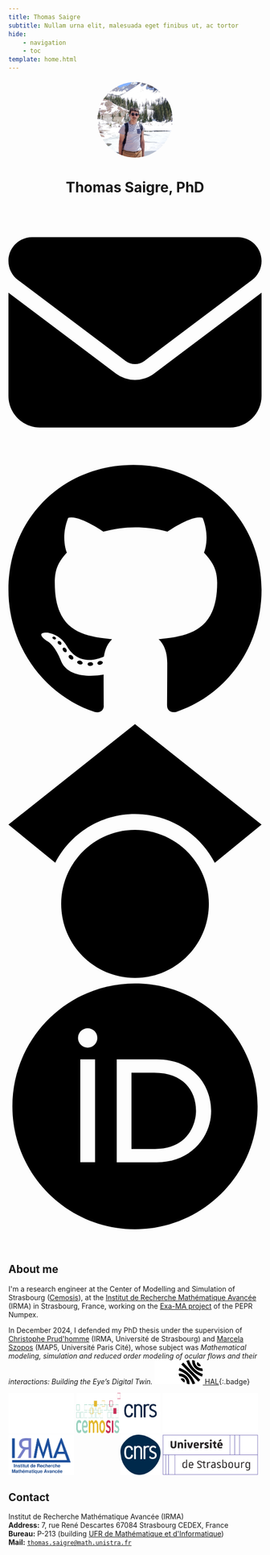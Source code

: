 ```yaml
---
title: Thomas Saigre
subtitle: Nullam urna elit, malesuada eget finibus ut, ac tortor
hide:
    - navigation
    - toc
template: home.html
---
```


<!-- # Welcome! -->

<div class="md-content" data-md-component="content">
    <div class="md-content__inner">
        <header class="md-typeset">
            <div style="text-align: center; margin: 20px 0;">
                <img src="assets/lake_blanche.jpg" alt="Numpex" style="border-radius: 50%; width: 150px; height: 150px; object-fit: cover;">
                <h1 style="color: var(--md-primary-fg-color);">Thomas Saigre, PhD</h1>
                <a class="md-button" href="mailto:thomas.saigre@math.unistra.fr"><span class="twemoji"><svg xmlns="http://www.w3.org/2000/svg" viewBox="0 0 512 512"><!--! Font Awesome Free 6.7.1 by @fontawesome - https://fontawesome.com License - https://fontawesome.com/license/free (Icons: CC BY 4.0, Fonts: SIL OFL 1.1, Code: MIT License) Copyright 2024 Fonticons, Inc.--><path d="M48 64C21.5 64 0 85.5 0 112c0 15.1 7.1 29.3 19.2 38.4l217.6 163.2c11.4 8.5 27 8.5 38.4 0l217.6-163.2c12.1-9.1 19.2-23.3 19.2-38.4 0-26.5-21.5-48-48-48zM0 176v208c0 35.3 28.7 64 64 64h384c35.3 0 64-28.7 64-64V176L294.4 339.2a63.9 63.9 0 0 1-76.8 0z"/></svg></span></a>
                <a class="md-button" href="https://github.com/thomas-saigre"><span class="twemoji"><svg xmlns="http://www.w3.org/2000/svg" viewBox="0 0 496 512"><!--! Font Awesome Free 6.7.1 by @fontawesome - https://fontawesome.com License - https://fontawesome.com/license/free (Icons: CC BY 4.0, Fonts: SIL OFL 1.1, Code: MIT License) Copyright 2024 Fonticons, Inc.--><path d="M165.9 397.4c0 2-2.3 3.6-5.2 3.6-3.3.3-5.6-1.3-5.6-3.6 0-2 2.3-3.6 5.2-3.6 3-.3 5.6 1.3 5.6 3.6m-31.1-4.5c-.7 2 1.3 4.3 4.3 4.9 2.6 1 5.6 0 6.2-2s-1.3-4.3-4.3-5.2c-2.6-.7-5.5.3-6.2 2.3m44.2-1.7c-2.9.7-4.9 2.6-4.6 4.9.3 2 2.9 3.3 5.9 2.6 2.9-.7 4.9-2.6 4.6-4.6-.3-1.9-3-3.2-5.9-2.9M244.8 8C106.1 8 0 113.3 0 252c0 110.9 69.8 205.8 169.5 239.2 12.8 2.3 17.3-5.6 17.3-12.1 0-6.2-.3-40.4-.3-61.4 0 0-70 15-84.7-29.8 0 0-11.4-29.1-27.8-36.6 0 0-22.9-15.7 1.6-15.4 0 0 24.9 2 38.6 25.8 21.9 38.6 58.6 27.5 72.9 20.9 2.3-16 8.8-27.1 16-33.7-55.9-6.2-112.3-14.3-112.3-110.5 0-27.5 7.6-41.3 23.6-58.9-2.6-6.5-11.1-33.3 2.6-67.9 20.9-6.5 69 27 69 27 20-5.6 41.5-8.5 62.8-8.5s42.8 2.9 62.8 8.5c0 0 48.1-33.6 69-27 13.7 34.7 5.2 61.4 2.6 67.9 16 17.7 25.8 31.5 25.8 58.9 0 96.5-58.9 104.2-114.8 110.5 9.2 7.9 17 22.9 17 46.4 0 33.7-.3 75.4-.3 83.6 0 6.5 4.6 14.4 17.3 12.1C428.2 457.8 496 362.9 496 252 496 113.3 383.5 8 244.8 8M97.2 352.9c-1.3 1-1 3.3.7 5.2 1.6 1.6 3.9 2.3 5.2 1 1.3-1 1-3.3-.7-5.2-1.6-1.6-3.9-2.3-5.2-1m-10.8-8.1c-.7 1.3.3 2.9 2.3 3.9 1.6 1 3.6.7 4.3-.7.7-1.3-.3-2.9-2.3-3.9-2-.6-3.6-.3-4.3.7m32.4 35.6c-1.6 1.3-1 4.3 1.3 6.2 2.3 2.3 5.2 2.6 6.5 1 1.3-1.3.7-4.3-1.3-6.2-2.2-2.3-5.2-2.6-6.5-1m-11.4-14.7c-1.6 1-1.6 3.6 0 5.9s4.3 3.3 5.6 2.3c1.6-1.3 1.6-3.9 0-6.2-1.4-2.3-4-3.3-5.6-2"/></svg></span></a>
                <a class="md-button" href="https://scholar.google.fr/citations?user=eXz9qmcAAAAJ&amp;hl=fr&amp;oi=ao"><span class="twemoji"><svg xmlns="http://www.w3.org/2000/svg" viewBox="0 0 512 512"><!--! Font Awesome Free 6.7.1 by @fontawesome - https://fontawesome.com License - https://fontawesome.com/license/free (Icons: CC BY 4.0, Fonts: SIL OFL 1.1, Code: MIT License) Copyright 2024 Fonticons, Inc.--><path d="M390.9 298.5s0 .1.1.1c9.2 19.4 14.4 41.1 14.4 64C405.3 445.1 338.5 512 256 512s-149.3-66.9-149.3-149.3c0-22.9 5.2-44.6 14.4-64 1.7-3.6 3.6-7.2 5.6-10.7q6.6-11.4 15-21.3c27.4-32.6 68.5-53.3 114.4-53.3 33.6 0 64.6 11.1 89.6 29.9 9.1 6.9 17.4 14.7 24.8 23.5 5.6 6.6 10.6 13.8 15 21.3 2 3.4 3.8 7 5.5 10.5zm26.4-18.8c-30.1-58.4-91-98.4-161.3-98.4s-131.2 40-161.3 98.4L0 202.7 256 0l256 202.7-94.7 77.1z"/></svg></span></a>
                <a class="md-button" href="https://orcid.org/0009-0009-5763-4956"><span class="twemoji"><svg xmlns="http://www.w3.org/2000/svg" viewBox="0 0 512 512"><!--! Font Awesome Free 6.7.1 by @fontawesome - https://fontawesome.com License - https://fontawesome.com/license/free (Icons: CC BY 4.0, Fonts: SIL OFL 1.1, Code: MIT License) Copyright 2024 Fonticons, Inc.--><path d="M294.75 188.19h-45.92V342h47.47c67.62 0 83.12-51.34 83.12-76.91 0-41.64-26.54-76.9-84.67-76.9M256 8C119 8 8 119 8 256s111 248 248 248 248-111 248-248S393 8 256 8m-80.79 360.76h-29.84v-207.5h29.84zm-14.92-231.14a19.57 19.57 0 1 1 19.57-19.57 19.64 19.64 0 0 1-19.57 19.57M300 369h-81V161.26h80.6c76.73 0 110.44 54.83 110.44 103.85C410 318.39 368.38 369 300 369"/></svg></span></a></p>
            </div>
        </header>
    </div>
</div>




## About me

I'm a research engineer at the Center of Modelling and Simulation of Strasbourg ([Cemosis](http://www.cemosis.fr)),
at the [Institut de Recherche Mathématique Avancée](https://irma.math.unistra.fr/) (IRMA) in Strasbourg, France, working on the [Exa-MA project](https://numpex.org/exama-methods-and-algorithms-for-exascale/) of the PEPR Numpex.

In December 2024, I defended my PhD thesis under the supervision of [Christophe Prud'homme](https://cv.archives-ouvertes.fr/christophe-prudhomme) (IRMA, Université de Strasbourg) and [Marcela Szopos](http://helios.mi.parisdescartes.fr/~mszoposh/) (MAP5, Université Paris Cité), whose subject was
*Mathematical modeling, simulation and reduced order modeling of ocular flows and their interactions: Building the Eye’s Digital Twin.*
[![HAL](assets/hal-white.svg#only-dark)![HAL](assets/hal.svg#only-light) HAL](https://theses.hal.science/tel-04813671){:.badge}



<div style="display: flex; justify-content: space-between;">
    <div>
        <a href="https://irma.math.unistra.fr">
            <img src="assets/logo-irma-white.svg#only-dark" alt="IRMA" style="height: 80px;">
            <img src="assets/logo-irma.svg#only-light" alt="IRMA" style="height: 80px;">
        </a>
    </div>
    <div>
        <a href="https://www.cemosis.fr/">
            <img src="assets/logo-cemosis.svg" alt="CNRS" style="height: 80px;">
        </a>
    </div>
    <div>
        <a href="https://www.cnrs.fr/fr">
            <img src="assets/logo-cnrs-white.svg#only-dark" alt="CNRS" style="height: 80px;">
            <img src="assets/logo-cnrs.svg#only-light" alt="CNRS" style="height: 80px;">
        </a>
    </div>
    <div>
        <a href="https://www.unistra.fr/">
            <img src="assets/logo-unistra-white.svg#only-dark" alt="Unistra" style="height: 80px;">
            <img src="assets/logo-unistra.svg#only-light" alt="Unistra" style="height: 80px;">
        </a>
    </div>
</div>







## Contact


Institut de Recherche Mathématique Avancée (IRMA)
<br>
**Address:**
7, rue René Descartes
67084 Strasbourg CEDEX, France
<br>
**Bureau:**
P-213 (building [UFR de Mathématique et d'Informatique](https://mathinfo.unistra.fr/))
<br>
**Mail:**
[`thomas.saigre@math.unistra.fr`](mailto:thomas.saigre@math.unistra.fr)
